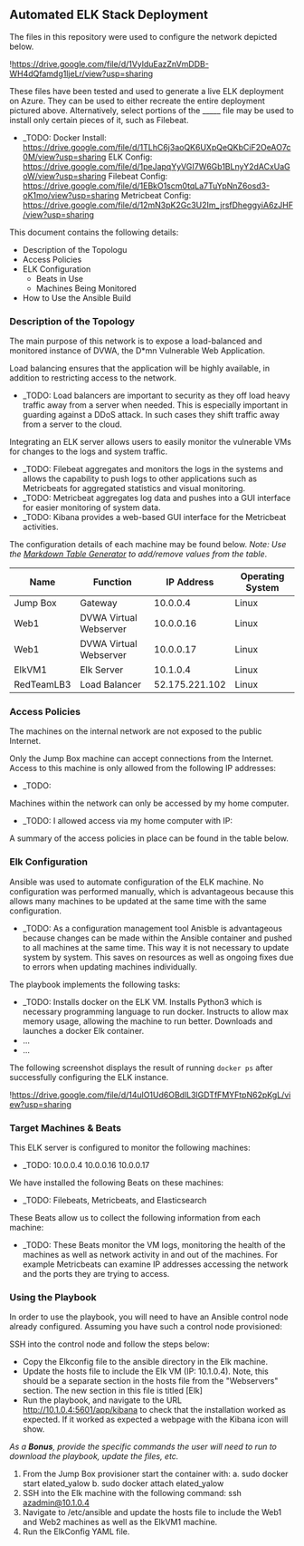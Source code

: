 ## Automated ELK Stack Deployment

The files in this repository were used to configure the network depicted below.

!https://drive.google.com/file/d/1VylduEazZnVmDDB-WH4dQfamdg1ljeLr/view?usp=sharing

These files have been tested and used to generate a live ELK deployment on Azure. They can be used to either recreate the entire deployment pictured above. Alternatively, select portions of the _____ file may be used to install only certain pieces of it, such as Filebeat.

  - _TODO: Docker Install: https://drive.google.com/file/d/1TLhC6j3aoQK6UXpQeQKbCiF2OeAO7c0M/view?usp=sharing
  ELK Config: https://drive.google.com/file/d/1peJapqYyVGI7W6Gb1BLnyY2dACxUaGoW/view?usp=sharing
  Filebeat Config:  https://drive.google.com/file/d/1EBkO1scm0tqLa7TuYpNnZ6osd3-oK1mo/view?usp=sharing
  Metricbeat Config: https://drive.google.com/file/d/12mN3pK2Gc3U2Im_jrsfDheggyiA6zJHF/view?usp=sharing


This document contains the following details:
- Description of the Topologu
- Access Policies
- ELK Configuration
  - Beats in Use
  - Machines Being Monitored
- How to Use the Ansible Build


### Description of the Topology

The main purpose of this network is to expose a load-balanced and monitored instance of DVWA, the D*mn Vulnerable Web Application.

Load balancing ensures that the application will be highly available, in addition to restricting access to the network.
- _TODO: Load balancers are important to security as they off load heavy traffic away from a server when needed.  This is especially important in guarding against a DDoS attack.  In such cases they shift traffic away from a server to the cloud.  

Integrating an ELK server allows users to easily monitor the vulnerable VMs for changes to the logs and system traffic.
- _TODO: Filebeat aggregates and monitors the logs in the systems and allows the capability to push logs to other applications such as Metricbeats for aggregated statistics and visual monitoring. 
- _TODO: Metricbeat aggregates log data and pushes into a GUI interface for easier monitoring of system data.
- _TODO: Kibana provides a web-based GUI interface for the Metricbeat activities.

The configuration details of each machine may be found below.
_Note: Use the [Markdown Table Generator](http://www.tablesgenerator.com/markdown_tables) to add/remove values from the table_.

| Name       | Function               | IP Address     | Operating System |
|------------|------------------------|----------------|------------------|
| Jump Box   | Gateway                | 10.0.0.4       | Linux            |
| Web1       | DVWA Virtual Webserver | 10.0.0.16      | Linux            |
| Web1       | DVWA Virtual Webserver | 10.0.0.17      | Linux            |
| ElkVM1     | Elk Server             | 10.1.0.4       | Linux            |
| RedTeamLB3 | Load Balancer          | 52.175.221.102 | Linux            |

### Access Policies

The machines on the internal network are not exposed to the public Internet. 

Only the Jump Box machine can accept connections from the Internet. Access to this machine is only allowed from the following IP addresses:
- _TODO: 

Machines within the network can only be accessed by my home computer.
- _TODO: I allowed access via my home computer with IP: 

A summary of the access policies in place can be found in the table below.



### Elk Configuration

Ansible was used to automate configuration of the ELK machine. No configuration was performed manually, which is advantageous because this allows many machines to be updated at the same time with the same configuration.
- _TODO: As a configuration management tool Anisble is advantageous because changes can be made within the Ansible container and pushed to all machines at the same time.  This way it is not necessary to update system by system.  This saves on resources as well as ongoing fixes due to errors when updating machines individually.

The playbook implements the following tasks:
- _TODO: Installs docker on the ELK VM.
        Installs Python3 which is necessary programming language to run docker.
        Instructs to allow max memory usage, allowing the machine to run better.
        Downloads and launches a docker Elk container.
- ...
- ...

The following screenshot displays the result of running `docker ps` after successfully configuring the ELK instance.

!https://drive.google.com/file/d/14ulO1Ud6OBdlL3lGDTfFMYFtpN62pKgL/view?usp=sharing

### Target Machines & Beats
This ELK server is configured to monitor the following machines:
- _TODO: 
        10.0.0.4
        10.0.0.16
        10.0.0.17

We have installed the following Beats on these machines:
- _TODO: Filebeats, Metricbeats, and Elasticsearch

These Beats allow us to collect the following information from each machine:
- _TODO: These Beats monitor the VM logs, monitoring the health of the machines as well as network activity in and out of the machines.  For example Metricbeats can examine IP addresses accessing the network and the ports they are trying to access. 

### Using the Playbook
In order to use the playbook, you will need to have an Ansible control node already configured. Assuming you have such a control node provisioned: 

SSH into the control node and follow the steps below:
- Copy the Elkconfig file to the ansible directory in the Elk machine.
- Update the hosts file to include the Elk VM (IP: 10.1.0.4).  Note, this should be a separate section in the hosts file from the "Webservers" section.  The new section in this file is titled [Elk]
- Run the playbook, and navigate to the URL http://10.1.0.4:5601/app/kibana to check that the installation worked as expected.  If it worked as expected a webpage with the Kibana icon will show.


_As a **Bonus**, provide the specific commands the user will need to run to download the playbook, update the files, etc._
1. From the Jump Box provisioner start the container with:
  a. sudo docker start elated_yalow
  b. sudo docker attach elated_yalow
2.  SSH into the Elk machine with the following command: ssh azadmin@10.1.0.4
3. Navigate to /etc/ansible and update the hosts file to include the Web1 and Web2 machines as well as the ElkVM1 machine.
4.  Run the ElkConfig YAML file.